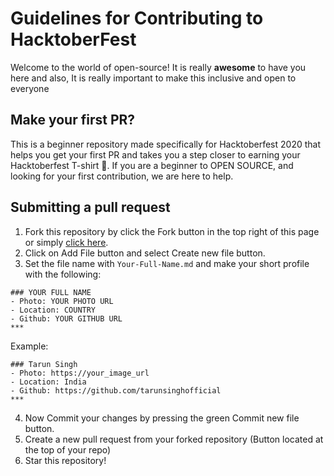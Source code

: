 # Guidelines for Contributing to HacktoberFest

Welcome to the world of open-source! It is really **awesome** to have you here and also, It is really important to make
this inclusive and open to everyone

## Make your first PR?

This is a beginner repository made specifically for Hacktoberfest 2020 that helps you get your first PR and takes you a
step closer to earning your Hacktoberfest T-shirt 👕. If you are a beginner to OPEN SOURCE, and looking for your first
contribution, we are here to help.

## Submitting a pull request

1. Fork this repository by click the Fork button in the top right of this page or
   simply [click here](https://github.com/tarunsinghofficial/HacktoberFest/fork).
2. Click on Add File button and select Create new file button.
3. Set the file name with `Your-Full-Name.md` and make your short profile with the following:

```
### YOUR FULL NAME
- Photo: YOUR PHOTO URL
- Location: COUNTRY
- Github: YOUR GITHUB URL
***
```

Example:

```
### Tarun Singh
- Photo: https://your_image_url
- Location: India
- Github: https://github.com/tarunsinghofficial
***
```

4. Now Commit your changes by pressing the green Commit new file button.
5. Create a new pull request from your forked repository (Button located at the top of your repo)
8. Star this repository!
